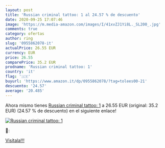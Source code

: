 ```yaml
---
layout: post
title: 'Russian criminal tattoo: 1 al 24.57 % de descuento'
date: 2020-09-25 17:07:46
image: 'https://m.media-amazon.com/images/I/41xvZJ1Yi8L._SL200_.jpg'
comments: true
category: ofertas
author: ring
slug: '0955862078-it'
actualPrice: 26.55 EUR
currency: EUR
price: 26.55
comparePrice: 35.2 EUR
prodname: 'Russian criminal tattoo: 1'
country: 'it'
flag: '🇮🇹'
buyurl: 'https://www.amazon.it/dp/0955862078/?tag=tolees00-21'
descuento: '24.57'
average: '20.485'
---
```


Ahora mismo tienes [Russian criminal tattoo: 1](https://www.amazon.it/dp/0955862078/?tag=tolees00-21) a 26.55 EUR (original: 35.2 EUR) (24.57 %  de descuento) en el siguiente enlace!

[![Russian criminal tattoo: 1](https://m.media-amazon.com/images/I/41xvZJ1Yi8L._SL200_.jpg)](https://www.amazon.it/dp/0955862078/?tag=tolees00-21)

🔎:


[Visítala!!!](https://www.amazon.it/dp/0955862078/?tag=tolees00-21)
